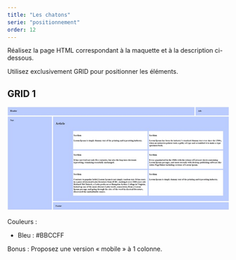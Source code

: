 ```yaml
---
title: "Les chatons"
serie: "positionnement"
order: 12
---
```


Réalisez la page HTML correspondant à la maquette et à la description ci-dessous.

Utilisez exclusivement GRID pour positionner les éléments.


## GRID 1

![grid1](img/Image3.jpg)

Couleurs : 
-	Bleu : #BBCCFF

Bonus : Proposez une version « mobile » à 1 colonne.

